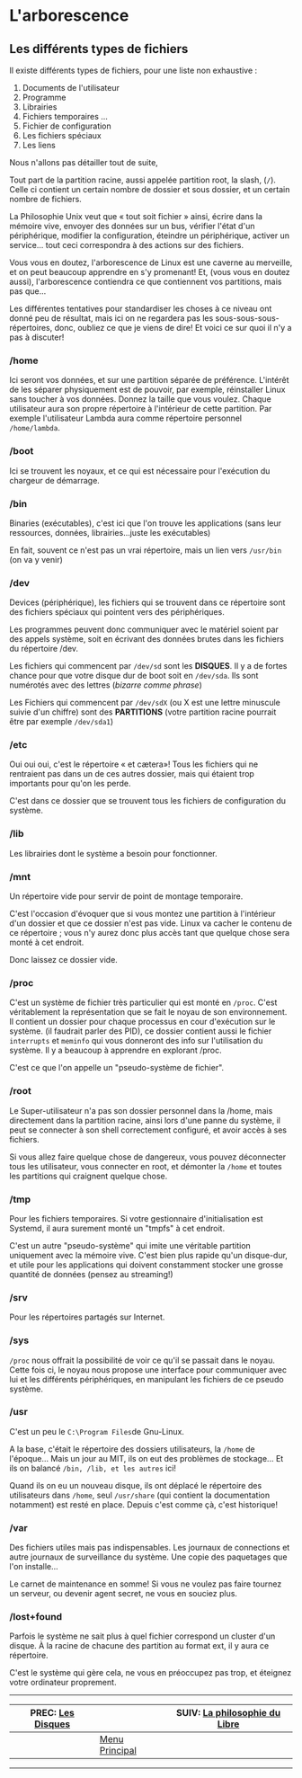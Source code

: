 # L'arborescence


## Les différents types de fichiers 

Il existe différents types de fichiers, pour une liste non exhaustive :

1. Documents de l'utilisateur
1. Programme
1. Librairies
1. Fichiers temporaires ...
1. Fichier de configuration
1. Les fichiers spéciaux
1. Les liens

Nous n'allons pas détailler tout de suite,

Tout part de la partition racine, aussi appelée partition root, la slash, (`/`). Celle ci contient un certain nombre de dossier et sous dossier, et un certain nombre de fichiers.

La Philosophie Unix veut que « tout soit fichier » ainsi, écrire dans la mémoire vive, envoyer des données sur un bus, vérifier l'état d'un périphérique, modifier la configuration, éteindre un périphérique, activer un service... tout ceci correspondra à des actions sur des fichiers.

Vous vous en doutez, l'arborescence de Linux est une caverne au merveille, et on peut beaucoup apprendre en s'y promenant! Et, (vous vous en doutez aussi), l'arborescence contiendra ce que contiennent vos partitions, mais pas que...

Les différentes tentatives pour standardiser les choses à ce niveau ont donné peu de résultat, mais ici on ne regardera pas les sous-sous-sous-répertoires, donc, oubliez ce que je viens de dire! Et voici ce sur quoi il n'y a pas à discuter!

### /home 

Ici seront vos données, et sur une partition séparée de préférence. L'intérêt de les séparer physiquement est de pouvoir, par exemple, réinstaller Linux sans toucher à vos données. Donnez la taille que vous voulez. Chaque utilisateur aura son propre répertoire à l'intérieur de cette partition. Par exemple l'utilisateur Lambda aura comme répertoire personnel `/home/lambda`.

### /boot 

Ici se trouvent les noyaux, et ce qui est nécessaire pour l'exécution du chargeur de démarrage.

### /bin 

Binaries (exécutables), c'est ici que l'on trouve les applications (sans leur ressources, données, librairies...juste les exécutables)

En fait, souvent ce n'est pas un vrai répertoire, mais un lien vers `/usr/bin` (on va y venir)

### /dev 

Devices (périphérique), les fichiers qui se trouvent dans ce répertoire sont des fichiers spéciaux qui pointent vers des périphériques.

Les programmes peuvent donc communiquer avec le matériel soient par des appels système, soit en écrivant des données brutes dans les fichiers du répertoire /dev.

Les fichiers qui commencent par `/dev/sd` sont les **DISQUES**. Il y a de fortes chance pour que votre disque dur de boot soit en `/dev/sda`. Ils sont numérotés avec des lettres (*bizarre comme phrase*)

Les Fichiers qui commencent par `/dev/sdX` (ou X est une lettre minuscule suivie d'un chiffre) sont des **PARTITIONS** (votre partition racine pourrait être par exemple `/dev/sda1`)

### /etc 

Oui oui oui, c'est le répertoire « et cætera»! Tous les fichiers qui ne rentraient pas dans un de ces autres dossier, mais qui étaient trop importants pour qu'on les perde.

C'est dans ce dossier que se trouvent tous les fichiers de configuration du système.

### /lib 

Les librairies dont le système a besoin pour fonctionner.

### /mnt 

Un répertoire vide pour servir de point de montage temporaire.

C'est l'occasion d'évoquer que si vous montez une partition à l'intérieur d'un dossier et que ce dossier n'est pas vide. Linux va cacher le contenu de ce répertoire ; vous n'y aurez donc plus accès tant que quelque chose sera monté à cet endroit.

Donc laissez ce dossier vide.

### /proc 

C'est un système de fichier très particulier qui est monté en `/proc`. C'est véritablement la représentation que se fait le noyau de son environnement. Il contient un dossier pour chaque processus en cour d'exécution sur le système. (il faudrait parler des PID), ce dossier contient aussi le fichier `interrupts` et `meminfo` qui vous donneront des info sur l'utilisation du système. Il y a beaucoup à apprendre en explorant /proc.

C'est ce que l'on appelle un "pseudo-système de fichier".

### /root 

Le Super-utilisateur n'a pas son dossier personnel dans la /home, mais directement dans la partition racine, ainsi lors d'une panne du système, il peut se connecter à son shell correctement configuré, et avoir accès à ses fichiers.

Si vous allez faire quelque chose de dangereux, vous pouvez déconnecter tous les utilisateur, vous connecter en root, et démonter la `/home` et toutes les partitions qui craignent quelque chose.

### /tmp 

Pour les fichiers temporaires. Si votre gestionnaire d'initialisation est Systemd, il aura surement monté un "tmpfs" à cet endroit.

C'est un autre "pseudo-système" qui imite une véritable partition uniquement avec la mémoire vive. C'est bien plus rapide qu'un disque-dur, et utile pour les applications qui doivent constamment stocker une grosse quantité de données (pensez au streaming!)

### /srv 

Pour les répertoires partagés sur Internet.

### /sys 

`/proc` nous offrait la possibilité de voir ce qu'il se passait dans le noyau. Cette fois ci, le noyau nous propose une interface pour communiquer avec lui et les différents périphériques, en manipulant les fichiers de ce pseudo système.

### /usr 

C'est un peu le `C:\Program Files`de Gnu-Linux.

A la base, c'était le répertoire des dossiers utilisateurs, la `/home` de l'époque... Mais un jour au MIT, ils on eut des problèmes de stockage... Et ils on balancé `/bin, /lib, et les autres` ici!

Quand ils on eu un nouveau disque, ils ont déplacé le répertoire des utilisateurs dans `/home`, seul `/usr/share` (qui contient la documentation notamment) est resté en place. Depuis c'est comme çà, c'est historique!

### /var 

Des fichiers utiles mais pas indispensables. Les journaux de connections et autre journaux de surveillance du système. Une copie des paquetages que l'on installe...

Le carnet de maintenance en somme! Si vous ne voulez pas faire tournez un serveur, ou devenir agent secret, ne vous en souciez plus.

### /lost+found 

Parfois le système ne sait plus à quel fichier correspond un cluster d'un disque. À la racine de chacune des partition au format ext, il y aura ce répertoire.

C'est le système qui gère cela, ne vous en préoccupez pas trop, et éteignez votre ordinateur proprement.

---

| PREC: [Les Disques](110_disks.md) |  | SUIV: [La philosophie du Libre](130_libre.md) |
| -------------  | ----- |  ----------         |
|  | [Menu Principal](index.md) |  |

---

